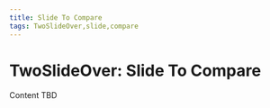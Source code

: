 ```yaml
---
title: Slide To Compare
tags: TwoSlideOver,slide,compare
---
```


# TwoSlideOver: Slide To Compare

Content TBD
